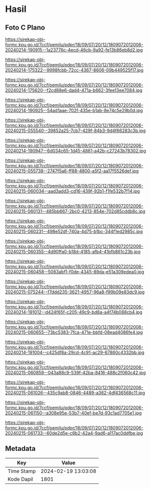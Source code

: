# Hasil

## Foto C Plano

https://sirekap-obj-formc.kpu.go.id/7ccf/pemilu/pdpr/18/09/07/20/12/1809072012006-20240214-190915--1a23776c-4ecd-46cb-9a92-fe13b86eb8d2.jpg

https://sirekap-obj-formc.kpu.go.id/7ccf/pemilu/pdpr/18/09/07/20/12/1809072012006-20240214-175322--9998fcbb-72cc-4367-8606-09b449525f17.jpg

https://sirekap-obj-formc.kpu.go.id/7ccf/pemilu/pdpr/18/09/07/20/12/1809072012006-20240214-175620--f2cd88e6-dad4-471a-b662-3fee13ee7084.jpg

https://sirekap-obj-formc.kpu.go.id/7ccf/pemilu/pdpr/18/09/07/20/12/1809072012006-20240214-190925--54ad1aae-702f-435e-b1ab-8e74c5e29b0d.jpg

https://sirekap-obj-formc.kpu.go.id/7ccf/pemilu/pdpr/18/09/07/20/12/1809072012006-20240215-055540--39852a25-7cb7-429f-84b3-9d4f66283c3b.jpg

https://sirekap-obj-formc.kpu.go.id/7ccf/pemilu/pdpr/18/09/07/20/12/1809072012006-20240214-190947--6d034c65-1d45-4861-a42b-c27243b78302.jpg

https://sirekap-obj-formc.kpu.go.id/7ccf/pemilu/pdpr/18/09/07/20/12/1809072012006-20240215-055738--2747f5a6-ff88-4800-a5f2-aa17f5526def.jpg

https://sirekap-obj-formc.kpu.go.id/7ccf/pemilu/pdpr/18/09/07/20/12/1809072012006-20240215-060034--aad3add3-cd16-439f-92b1-f1fe532b7f14.jpg

https://sirekap-obj-formc.kpu.go.id/7ccf/pemilu/pdpr/18/09/07/20/12/1809072012006-20240215-060131--485bb667-2bc0-4213-854e-702d85cddb8c.jpg

https://sirekap-obj-formc.kpu.go.id/7ccf/pemilu/pdpr/18/09/07/20/12/1809072012006-20240215-060231--498e52df-740a-4d75-b1bc-344f1ed2985c.jpg

https://sirekap-obj-formc.kpu.go.id/7ccf/pemilu/pdpr/18/09/07/20/12/1809072012006-20240215-060355--4d90ffa0-b18d-4185-afb4-41bfb861c23b.jpg

https://sirekap-obj-formc.kpu.go.id/7ccf/pemilu/pdpr/18/09/07/20/12/1809072012006-20240215-060458--5083abf1-f0de-4345-89da-e51a309edea0.jpg

https://sirekap-obj-formc.kpu.go.id/7ccf/pemilu/pdpr/18/09/07/20/12/1809072012006-20240215-075244--f7ddd235-3621-4957-96a8-f99b09e83dc9.jpg

https://sirekap-obj-formc.kpu.go.id/7ccf/pemilu/pdpr/18/09/07/20/12/1809072012006-20240214-191012--d424f65f-c205-49c9-bd8a-a4f74b088cb4.jpg

https://sirekap-obj-formc.kpu.go.id/7ccf/pemilu/pdpr/18/09/07/20/12/1809072012006-20240215-060655--73bc5383-7fca-471e-bbfd-08ead4086fe4.jpg

https://sirekap-obj-formc.kpu.go.id/7ccf/pemilu/pdpr/18/09/07/20/12/1809072012006-20240214-191004--c425df8a-29cd-4c91-ac29-67860c4332bb.jpg

https://sirekap-obj-formc.kpu.go.id/7ccf/pemilu/pdpr/18/09/07/20/12/1809072012006-20240215-060859--043a88c9-539f-42ba-8416-488c2f060c42.jpg

https://sirekap-obj-formc.kpu.go.id/7ccf/pemilu/pdpr/18/09/07/20/12/1809072012006-20240215-061026--435c9ab8-0846-4489-a362-4df436568c11.jpg

https://sirekap-obj-formc.kpu.go.id/7ccf/pemilu/pdpr/18/09/07/20/12/1809072012006-20240215-061150--a308e95e-53b7-40ef-be7d-93c1ad7705e1.jpg

https://sirekap-obj-formc.kpu.go.id/7ccf/pemilu/pdpr/18/09/07/20/12/1809072012006-20240215-061733--60de2d5e-c6b2-42a4-9ad6-a117ac0ddfbe.jpg


## Metadata

| Key        | Value               |
| ---------- | ------------------- |
| Time Stamp | 2024-02-19 13:03:08 |
| Kode Dapil | 1801                |



